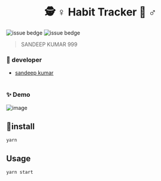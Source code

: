 <h1 align="center">🕵️ ♀️ Habit Tracker 🙋 ♂️ </h1>

![issue bedge](https://img.shields.io/badge/yarn-v%201.22.10-orange)
![issue bedge](https://img.shields.io/badge/node-v%204.14.0-brightgreen)


> SANDEEP KUMAR 999 <br /> 

### 🎅 developer
 - [sandeep kumar](https://github.com/umraosandeep999)<br /> <br /> 
 
### ✨ Demo 

![image](https://user-images.githubusercontent.com/71692593/134509717-48f8a1de-22ef-440c-b9bf-c377cbb844d6.png)





## 🚀install
`yarn`


## Usage
`yarn start`
